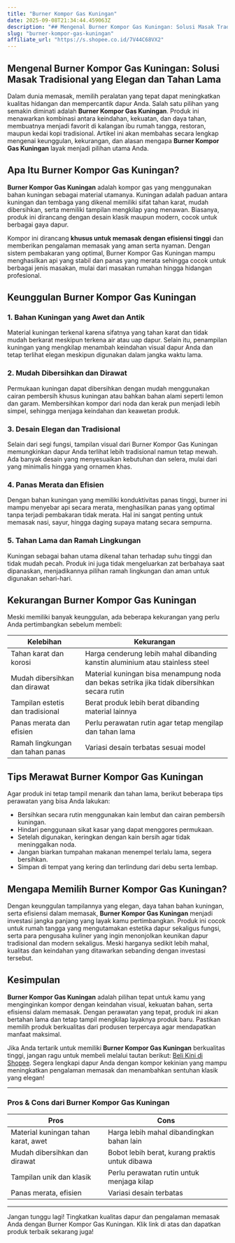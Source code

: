 ```yaml
---
title: "Burner Kompor Gas Kuningan"
date: 2025-09-08T21:34:44.459063Z
description: "## Mengenal Burner Kompor Gas Kuningan: Solusi Masak Tradisional yang Elegan dan Tahan Lama..."
slug: "burner-kompor-gas-kuningan"
affiliate_url: "https://s.shopee.co.id/7V44C68VX2"
---
```

## Mengenal Burner Kompor Gas Kuningan: Solusi Masak Tradisional yang Elegan dan Tahan Lama

Dalam dunia memasak, memilih peralatan yang tepat dapat meningkatkan kualitas hidangan dan mempercantik dapur Anda. Salah satu pilihan yang semakin diminati adalah **Burner Kompor Gas Kuningan**. Produk ini menawarkan kombinasi antara keindahan, kekuatan, dan daya tahan, membuatnya menjadi favorit di kalangan ibu rumah tangga, restoran, maupun kedai kopi tradisional. Artikel ini akan membahas secara lengkap mengenai keunggulan, kekurangan, dan alasan mengapa **Burner Kompor Gas Kuningan** layak menjadi pilihan utama Anda.

## Apa Itu Burner Kompor Gas Kuningan?

**Burner Kompor Gas Kuningan** adalah kompor gas yang menggunakan bahan kuningan sebagai material utamanya. Kuningan adalah paduan antara kuningan dan tembaga yang dikenal memiliki sifat tahan karat, mudah dibersihkan, serta memiliki tampilan mengkilap yang menawan. Biasanya, produk ini dirancang dengan desain klasik maupun modern, cocok untuk berbagai gaya dapur.

Kompor ini dirancang **khusus untuk memasak dengan efisiensi tinggi** dan memberikan pengalaman memasak yang aman serta nyaman. Dengan sistem pembakaran yang optimal, Burner Kompor Gas Kuningan mampu menghasilkan api yang stabil dan panas yang merata sehingga cocok untuk berbagai jenis masakan, mulai dari masakan rumahan hingga hidangan profesional.

## Keunggulan Burner Kompor Gas Kuningan

### 1. Bahan Kuningan yang Awet dan Antik

Material kuningan terkenal karena sifatnya yang tahan karat dan tidak mudah berkarat meskipun terkena air atau uap dapur. Selain itu, penampilan kuningan yang mengkilap menambah keindahan visual dapur Anda dan tetap terlihat elegan meskipun digunakan dalam jangka waktu lama.

### 2. Mudah Dibersihkan dan Dirawat

Permukaan kuningan dapat dibersihkan dengan mudah menggunakan cairan pembersih khusus kuningan atau bahkan bahan alami seperti lemon dan garam. Membersihkan kompor dari noda dan kerak pun menjadi lebih simpel, sehingga menjaga keindahan dan keawetan produk.

### 3. Desain Elegan dan Tradisional

Selain dari segi fungsi, tampilan visual dari Burner Kompor Gas Kuningan memungkinkan dapur Anda terlihat lebih tradisional namun tetap mewah. Ada banyak desain yang menyesuaikan kebutuhan dan selera, mulai dari yang minimalis hingga yang ornamen khas.

### 4. Panas Merata dan Efisien

Dengan bahan kuningan yang memiliki konduktivitas panas tinggi, burner ini mampu menyebar api secara merata, menghasilkan panas yang optimal tanpa terjadi pembakaran tidak merata. Hal ini sangat penting untuk memasak nasi, sayur, hingga daging supaya matang secara sempurna.

### 5. Tahan Lama dan Ramah Lingkungan

Kuningan sebagai bahan utama dikenal tahan terhadap suhu tinggi dan tidak mudah pecah. Produk ini juga tidak mengeluarkan zat berbahaya saat dipanaskan, menjadikannya pilihan ramah lingkungan dan aman untuk digunakan sehari-hari.

## Kekurangan Burner Kompor Gas Kuningan

Meski memiliki banyak keunggulan, ada beberapa kekurangan yang perlu Anda pertimbangkan sebelum membeli:

| Kelebihan                                | Kekurangan                                         |
|----------------------------------------|--------------------------------------------------|
| Tahan karat dan korosi               | Harga cenderung lebih mahal dibanding kanstin aluminium atau stainless steel |
| Mudah dibersihkan dan dirawat       | Material kuningan bisa menampung noda dan bekas setrika jika tidak dibersihkan secara rutin |
| Tampilan estetis dan tradisional     | Berat produk lebih berat dibanding material lainnya |
| Panas merata dan efisien             | Perlu perawatan rutin agar tetap mengilap dan tahan lama |
| Ramah lingkungan dan tahan panas    | Variasi desain terbatas sesuai model |

## Tips Merawat Burner Kompor Gas Kuningan

Agar produk ini tetap tampil menarik dan tahan lama, berikut beberapa tips perawatan yang bisa Anda lakukan:

- Bersihkan secara rutin menggunakan kain lembut dan cairan pembersih kuningan.
- Hindari penggunaan sikat kasar yang dapat menggores permukaan.
- Setelah digunakan, keringkan dengan kain bersih agar tidak meninggalkan noda.
- Jangan biarkan tumpahan makanan menempel terlalu lama, segera bersihkan.
- Simpan di tempat yang kering dan terlindung dari debu serta lembap.

## Mengapa Memilih Burner Kompor Gas Kuningan?

Dengan keunggulan tampilannya yang elegan, daya tahan bahan kuningan, serta efisiensi dalam memasak, **Burner Kompor Gas Kuningan** menjadi investasi jangka panjang yang layak kamu pertimbangkan. Produk ini cocok untuk rumah tangga yang mengutamakan estetika dapur sekaligus fungsi, serta para pengusaha kuliner yang ingin menonjolkan keunikan dapur tradisional dan modern sekaligus. Meski harganya sedikit lebih mahal, kualitas dan keindahan yang ditawarkan sebanding dengan investasi tersebut.

## Kesimpulan

**Burner Kompor Gas Kuningan** adalah pilihan tepat untuk kamu yang menginginkan kompor dengan keindahan visual, kekuatan bahan, serta efisiensi dalam memasak. Dengan perawatan yang tepat, produk ini akan bertahan lama dan tetap tampil mengkilap layaknya produk baru. Pastikan memilih produk berkualitas dari produsen terpercaya agar mendapatkan manfaat maksimal.

Jika Anda tertarik untuk memiliki **Burner Kompor Gas Kuningan** berkualitas tinggi, jangan ragu untuk membeli melalui tautan berikut: [Beli Kini di Shopee](https://s.shopee.co.id/7V44C68VX2). Segera lengkapi dapur Anda dengan kompor kekinian yang mampu meningkatkan pengalaman memasak dan menambahkan sentuhan klasik yang elegan!

---

### Pros & Cons dari Burner Kompor Gas Kuningan

| **Pros** | **Cons** |
| --- | --- |
| Material kuningan tahan karat, awet | Harga lebih mahal dibandingkan bahan lain |
| Mudah dibersihkan dan dirawat | Bobot lebih berat, kurang praktis untuk dibawa |
| Tampilan unik dan klasik | Perlu perawatan rutin untuk menjaga kilap |
| Panas merata, efisien | Variasi desain terbatas |

---

Jangan tunggu lagi! Tingkatkan kualitas dapur dan pengalaman memasak Anda dengan Burner Kompor Gas Kuningan. Klik link di atas dan dapatkan produk terbaik sekarang juga!